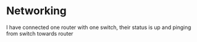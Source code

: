 # Networking

I have connected one router with one switch, their status is up and pinging from switch towards router

